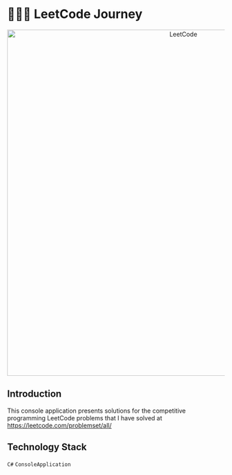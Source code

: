 # 👨🏻‍💻 LeetCode Journey

<p align="center">
  <img width="800" alt="LeetCode" src="https://github.com/KamronSaliev/leetcode-journey/assets/39851011/ddd88df2-d552-4678-89ca-dfe27f0adc55">
</p>

## Introduction
This console application presents solutions for the competitive programming LeetCode problems that I have solved at https://leetcode.com/problemset/all/

## Technology Stack
`C#` `ConsoleApplication`
